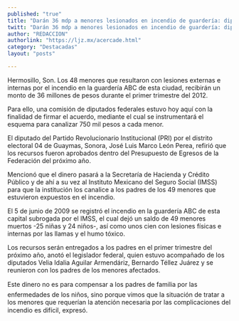 ```yaml
---
published: "true"
title: "Darán 36 mdp a menores lesionados en incendio de guardería: diputado"
twitt: "Darán 36 mdp a menores lesionados en incendio de guardería: diputado"
author: "REDACCION"
authorlink: "https://ljz.mx/acercade.html"
category: "Destacadas"
layout: "posts"

---
```



  Hermosillo, Son. Los 48 menores que resultaron con lesiones externas e internas por el incendio en la guardería ABC de esta ciudad, recibirán un monto de 36 millones de pesos durante el primer trimestre del 2012.



  Para ello, una comisión de diputados federales estuvo hoy aquí con la finalidad de firmar el acuerdo, mediante el cual se instrumentará el esquema para canalizar 750 mil pesos a cada menor.



  El diputado del Partido Revolucionario Institucional (PRI) por el distrito electoral 04 de Guaymas, Sonora, José Luis Marco León Perea, refirió que los recursos fueron aprobados dentro del Presupuesto de Egresos de la Federación del próximo año.



  Mencionó que el dinero pasará a la Secretaría de Hacienda y Crédito Público y de ahí a su vez al Instituto Mexicano del Seguro Social (IMSS) para que la institución los canalice a los padres de los 49 menores que estuvieron expuestos en el incendio.



  El 5 de junio de 2009 se registró el incendio en la guardería ABC de esta capital subrogada por el IMSS, el cual dejó un saldo de 49 menores muertos -25 niñas y 24 niños-, así como unos cien con lesiones físicas e internas por las llamas y el humo tóxico.



  Los recursos serán entregados a los padres en el primer trimestre del próximo año, anotó el legislador federal, quien estuvo acompañado de los diputados Velia Idalia Aguilar Armendáriz, Bernardo Téllez Juárez y se reunieron con los padres de los menores afectados.



  Este dinero no es para compensar a los padres de familia por las enfermedades de los niños, sino porque vimos que la situación de tratar a los menores que requerían la atención necesaria por las complicaciones del incendio es difícil, expresó.

